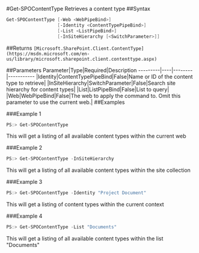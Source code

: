 #Get-SPOContentType
Retrieves a content type
##Syntax
```powershell
Get-SPOContentType [-Web <WebPipeBind>]
                   [-Identity <ContentTypePipeBind>]
                   [-List <ListPipeBind>]
                   [-InSiteHierarchy [<SwitchParameter>]]
```


##Returns
```[Microsoft.SharePoint.Client.ContentType](https://msdn.microsoft.com/en-us/library/microsoft.sharepoint.client.contenttype.aspx)```

##Parameters
Parameter|Type|Required|Description
---------|----|--------|-----------
|Identity|ContentTypePipeBind|False|Name or ID of the content type to retrieve|
|InSiteHierarchy|SwitchParameter|False|Search site hierarchy for content types|
|List|ListPipeBind|False|List to query|
|Web|WebPipeBind|False|The web to apply the command to. Omit this parameter to use the current web.|
##Examples

###Example 1
```powershell
PS:> Get-SPOContentType 
```
This will get a listing of all available content types within the current web

###Example 2
```powershell
PS:> Get-SPOContentType -InSiteHierarchy
```
This will get a listing of all available content types within the site collection

###Example 3
```powershell
PS:> Get-SPOContentType -Identity "Project Document"
```
This will get a listing of content types within the current context

###Example 4
```powershell
PS:> Get-SPOContentType -List "Documents"
```
This will get a listing of all available content types within the list "Documents"
